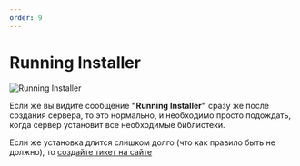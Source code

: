 ```yaml
---
order: 9
---
```

# Running Installer

![Running Installer](/host/running-installer.png)

Если же вы видите сообщение **"Running Installer"** сразу же после создания сервера, то это нормально, и необходимо просто подождать, когда сервер установит все необходимые библиотеки.

Если же установка длится слишком долго (что как правило быть не должно), то [создайте тикет на сайте](https://play2go.cloud/me/support)
